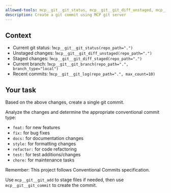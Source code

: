 ```yaml
---
allowed-tools: mcp__git__git_status, mcp__git__git_diff_unstaged, mcp__git__git_diff_staged, mcp__git__git_diff, mcp__git__git_add, mcp__git__git_commit, mcp__git__git_log, mcp__git__git_branch
description: Create a git commit using MCP git server
---
```


## Context

- Current git status: !`mcp__git__git_status(repo_path=".")`
- Unstaged changes: !`mcp__git__git_diff_unstaged(repo_path=".")`
- Staged changes: !`mcp__git__git_diff_staged(repo_path=".")`
- Current branch: !`mcp__git__git_branch(repo_path=".", branch_type="local")`
- Recent commits: !`mcp__git__git_log(repo_path=".", max_count=10)`

## Your task

Based on the above changes, create a single git commit.

Analyze the changes and determine the appropriate conventional commit type:

   - `feat:` for new features
   - `fix:` for bug fixes
   - `docs:` for documentation changes
   - `style:` for formatting changes
   - `refactor:` for code refactoring
   - `test:` for test additions/changes
   - `chore:` for maintenance tasks

Remember: This project follows Conventional Commits specification.

Use `mcp__git__git_add` to stage files if needed, then use `mcp__git__git_commit` to create the commit.
